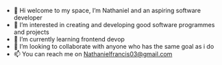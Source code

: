 - 👋 Hi welcome to my space, I’m Nathaniel and an aspiring software developer
- 👀 I’m interested in creating and developing good software programmes and projects
- 🌱 I’m currently learning frontend devop
- 💞️ I’m looking to collaborate with anyone who has the same goal as i do 
- 📫 You can reach me on Nathanielfrancis03@gmail.com

<!---
Nathanxyc/Nathanxyc is a ✨ special ✨ repository because its `README.md` (this file) appears on your GitHub profile.
You can click the Preview link to take a look at your changes.
--->
